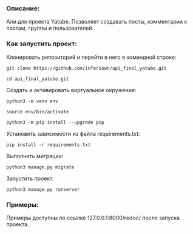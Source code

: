 ### Описание:
Апи для проекта Yatube. Позволяет создавать посты, комментарии к постам, группы и пользователей.

### Как запустить проект:

Клонировать репозиторий и перейти в него в командной строке:

```
git clone https://github.com/inferiown/api_final_yatube.git
```

```
cd api_final_yatube.git
```

Cоздать и активировать виртуальное окружение:

```
python3 -m venv env
```

```
source env/bin/activate
```

```
python3 -m pip install --upgrade pip
```

Установить зависимости из файла requirements.txt:

```
pip install -r requirements.txt
```

Выполнить миграции:

```
python3 manage.py migrate
```

Запустить проект:

```
python3 manage.py runserver
```

### Примеры:

Примеры доступны по ссылке 127.0.0.1:8000/redoc/ после запуска проекта.
